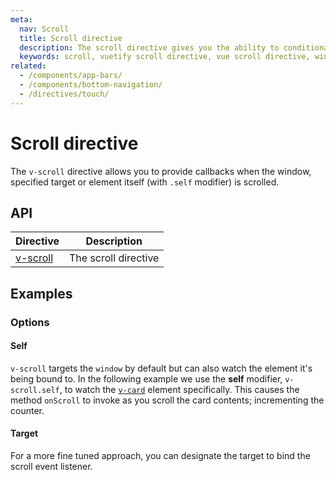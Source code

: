 ```yaml
---
meta:
  nav: Scroll
  title: Scroll directive
  description: The scroll directive gives you the ability to conditionally invoke methods when the screen or an element are scrolled.
  keywords: scroll, vuetify scroll directive, vue scroll directive, window scroll directive
related:
  - /components/app-bars/
  - /components/bottom-navigation/
  - /directives/touch/
---
```


# Scroll directive

The `v-scroll` directive allows you to provide callbacks when the window, specified target or element itself (with `.self` modifier) is scrolled.

<PageFeatures />

<PromotedEntry />

<!-- ## Usage

The default behavior is to bind to the window. If no additional configuration options are needed, you can simply pass your callback function.

<ExamplesExample file="v-scroll/usage" /> -->

## API

| Directive                            | Description          |
|--------------------------------------|----------------------|
| [v-scroll](/api/v-scroll-directive/) | The scroll directive |

<ApiInline hide-links />

## Examples

### Options

#### Self

`v-scroll` targets the `window` by default but can also watch the element it's being bound to. In the following example we use the **self** modifier, `v-scroll.self`, to watch the [`v-card`](/components/cards) element specifically. This causes the method `onScroll` to invoke as you scroll the card contents; incrementing the counter.

<ExamplesExample file="v-scroll/option-self" />

#### Target

For a more fine tuned approach, you can designate the target to bind the scroll event listener.

<ExamplesExample file="v-scroll/option-target" />
